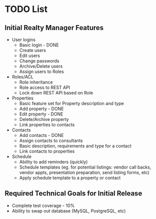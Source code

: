 TODO List
==========

Initial Realty Manager Features
-------------------------------
- User logins
	- Basic login - DONE
	- Create users
	- Edit users
	- Change passwords
	- Archive/Delete users
	- Assign users to Roles
- Roles/ACL
	- Role inheritance
	- Role access to REST API
	- Lock down REST API based on Role
- Properties
	- Basic feature set for Property description and type
	- Add property - DONE
	- Edit property - DONE
	- Delete/Archive property
	- Link properties to contacts
- Contacts
	- Add contacts - DONE
	- Assign contacts to consultants
	- Basic description, requirements and type for a contact
	- Link contacts to properties
- Schedule
	- Ability to add reminders (quickly)
	- Schedule templates (eg. for potential listings: vendor call backs, vendor appts, presentation preparation, send listing forms, etc)
	- Apply schedule template to a property or contact

Required Technical Goals for Initial Release
--------------------------------------------
- Complete test coverage - 10%
- Ability to swap out database (MySQL, PostgreSQL, etc)
